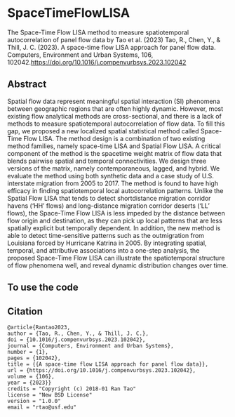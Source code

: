 # SpaceTimeFlowLISA
The Space-Time Flow LISA method to measure spatiotemporal autocorrelation of panel flow data by Tao et al. (2023)
Tao, R., Chen, Y., & Thill, J. C. (2023). A space-time flow LISA approach for panel flow data. Computers, Environment and Urban Systems, 106, 102042.https://doi.org/10.1016/j.compenvurbsys.2023.102042

## Abstract
Spatial flow data represent meaningful spatial interaction (SI) phenomena between geographic regions that are often highly dynamic. However, most existing flow analytical methods are cross-sectional, and there is a lack of methods to measure spatiotemporal autocorrelation of flow data. To fill this gap, we proposed a new localized spatial statistical method called Space-Time Flow LISA. The method design is a combination of two existing method families, namely space-time LISA and Spatial Flow LISA. A critical component of the method is the spacetime weight matrix of flow data that blends pairwise spatial and temporal connectivities. We design three versions of the matrix, namely contemporaneous, lagged, and hybrid. We evaluate the method using both synthetic data and a case study of U.S. interstate migration from 2005 to 2017. The method is found to have high efficacy in finding spatiotemporal local autocorrelation patterns. Unlike the Spatial Flow LISA that tends to detect shortdistance migration corridor havens (‘HH’ flows) and long-distance migration corridor deserts (‘LL’ flows), the Space-Time Flow LISA is less impeded by the distance between flow origin and destination, as they can pick up local patterns that are less spatially explicit but temporally dependent. In addition, the new method is able to detect time-sensitive patterns such as the outmigration from Louisiana forced by Hurricane Katrina in 2005. By integrating spatial, temporal, and attributive associations into a one-step analysis, the proposed Space-Time Flow LISA can illustrate the spatiotemporal structure of flow phenomena well, and reveal dynamic distribution changes over time.

## To use the code

## Citation 
```
@article{Rantao2023,
author = {Tao, R., Chen, Y., & Thill, J. C.},
doi = {10.1016/j.compenvurbsys.2023.102042},
journal = {Computers, Environment and Urban Systems},
number = {1},
pages = {102042},
title = {{A space-time flow LISA approach for panel flow data}},
url = {https://doi.org/10.1016/j.compenvurbsys.2023.102042},
volume = {106},
year = {2023}}
credits = "Copyright (c) 2018-01 Ran Tao"
license = "New BSD License"
version = "1.0.0"
email = "rtao@usf.edu"
```
